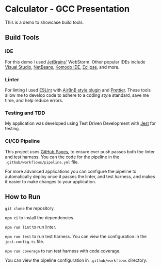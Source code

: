 # Calculator - GCC Presentation

This is a demo to showcase build tools.

## Build Tools

### IDE

For this demo I used [JetBrains'](https://www.jetbrains.com/) WebStorm. Other popular IDEs include [Visual Studio](https://visualstudio.microsoft.com/),
[NetBeans](https://netbeans.org/), [Komodo IDE](https://www.activestate.com/products/komodo-ide/downloads/edit/), [Eclipse](https://www.eclipse.org/ide/), and more.

### Linter

For linting I used [ESLint](https://eslint.org/) with [AirBnB style plugin](https://github.com/airbnb/javascript) and
[Prettier](https://prettier.io/). These tools allow me to develop code to adhere to a coding style standard, save me 
time, and help reduce errors.

### Testing and TDD

My application was developed using Test Driven Development with [Jest](https://jestjs.io/) for testing.

### CI/CD Pipeline

This project uses [GitHub Pages](https://pages.github.com/), to ensure ever push passes both the linter and test harness.
You can the code for the pipeline in the `.github/workflows/pipeline.yml` file.

For more advanced applications you can configure the pipeline to automatically deploy once it passes the linter,
and test harness, and makes it easier to make changes to your application.

## How to Run

`git clone` the repository.

`npm ci` to install the dependencies.

`npm run lint` to run linter. 

`npm run test` to run test harness. You can view the configuration in the `jest.config.ts` file.

`npm run coverage` to run test harness with code coverage.

You can view the pipeline configuration in `.github/workflows` directory.